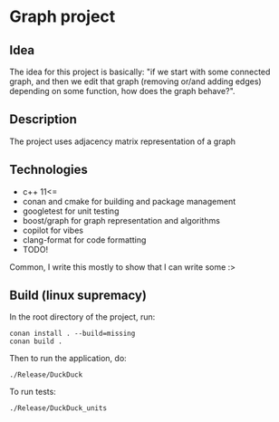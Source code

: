 # Graph project

## Idea
The idea for this project is basically: "if we start with some connected graph, and then we edit that graph (removing or/and adding edges) depending on some function, how does the graph behave?". 

## Description
The project uses adjacency matrix representation of a graph 

## Technologies
 - c++ 11<=
 - conan and cmake for building and package management
 - googletest for unit testing
 - boost/graph for graph representation and algorithms
 - copilot for vibes
 - clang-format for code formatting
 - TODO!

Common, I write this mostly to show that I can write some :>

## Build (linux supremacy)
In the root directory of the project, run:
```
conan install . --build=missing
conan build .
```
Then to run the application, do:
```
./Release/DuckDuck
```
To run tests:
```
./Release/DuckDuck_units
```